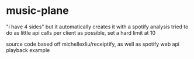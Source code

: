# music-plane
"i have 4 sides" but it automatically creates it with a spotify analysis
tried to do as little api calls per client as possible, set a hard limit at 10

source code based off michellexliu/receiptify, as well as spotify web api playback example
